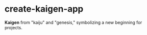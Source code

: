 # create-kaigen-app

**Kaigen** from "kaiju" and "genesis," symbolizing a new beginning for projects.
